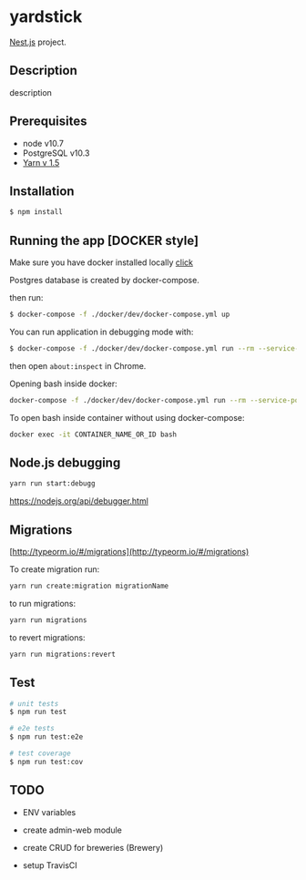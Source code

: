 # yardstick

[Nest.js](https://docs.nestjs.com/) project.

## Description

description

## Prerequisites

* node v10.7
* PostgreSQL v10.3
* [Yarn v 1.5](https://yarnpkg.com/lang/en/)

## Installation

```bash
$ npm install
```

## Running the app [DOCKER style]

Make sure you have docker installed locally [click](https://www.docker.com/community-edition#/download)

Postgres database is created by docker-compose.

then run:

```bash
$ docker-compose -f ./docker/dev/docker-compose.yml up
```

You can run application in debugging mode with:

```bash
$ docker-compose -f ./docker/dev/docker-compose.yml run --rm --service-ports web yarn start:inspect
```

then open `about:inspect` in Chrome.

Opening bash inside docker:

```bash
docker-compose -f ./docker/dev/docker-compose.yml run --rm --service-ports web bash
```

To open bash inside container without using docker-compose:

```bash
docker exec -it CONTAINER_NAME_OR_ID bash
```

## Node.js debugging

```bash
yarn run start:debugg
```

https://nodejs.org/api/debugger.html

## Migrations

[http://typeorm.io/#/migrations](http://typeorm.io/#/migrations)

To create migration run:

```bash
yarn run create:migration migrationName
```

to run migrations:

```bash
yarn run migrations
```

to revert migrations:

```bash
yarn run migrations:revert

```

## Test

```bash
# unit tests
$ npm run test

# e2e tests
$ npm run test:e2e

# test coverage
$ npm run test:cov
```

## TODO

* ENV variables

* create admin-web module

* create CRUD for breweries (Brewery)

* setup TravisCI
